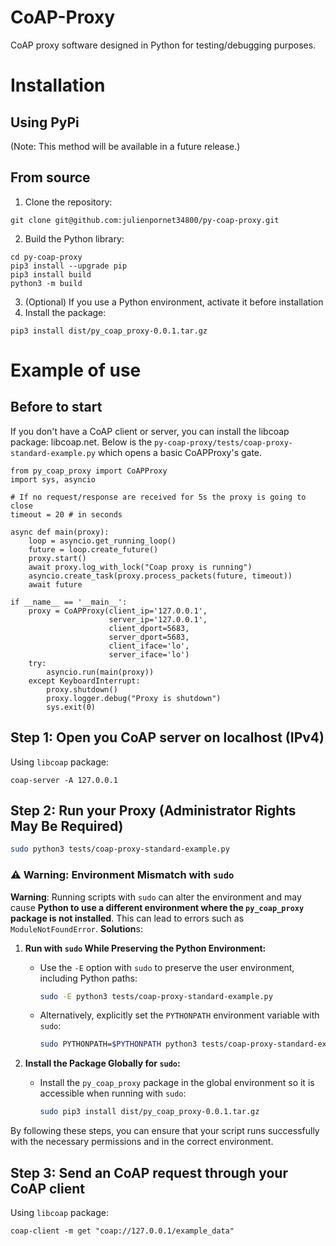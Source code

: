 # CoAP-Proxy
CoAP proxy software designed in Python for testing/debugging purposes.
# Installation
## Using PyPi
(Note: This method will be available in a future release.)
## From source
1. Clone the repository: 
``` 
git clone git@github.com:julienpornet34800/py-coap-proxy.git
```
2. Build the Python library:
```
cd py-coap-proxy
pip3 install --upgrade pip
pip3 install build
python3 -m build
```
3. (Optional) If you use a Python environment, activate it before installation
4. Install the package: 
```
pip3 install dist/py_coap_proxy-0.0.1.tar.gz
```
# Example of use
## Before to start
If you don't have a CoAP client or server, you can install the libcoap package: libcoap.net.
Below is the `py-coap-proxy/tests/coap-proxy-standard-example.py` which opens a basic CoAPProxy's gate.
```python3
from py_coap_proxy import CoAPProxy
import sys, asyncio

# If no request/response are received for 5s the proxy is going to close
timeout = 20 # in seconds 

async def main(proxy):
    loop = asyncio.get_running_loop()
    future = loop.create_future()
    proxy.start()
    await proxy.log_with_lock("Coap proxy is running")
    asyncio.create_task(proxy.process_packets(future, timeout)) 
    await future

if __name__ == '__main__':
    proxy = CoAPProxy(client_ip='127.0.0.1', 
                      server_ip='127.0.0.1',
                      client_dport=5683, 
                      server_dport=5683,
                      client_iface='lo',
                      server_iface='lo')
    try:
        asyncio.run(main(proxy))
    except KeyboardInterrupt:
        proxy.shutdown()
        proxy.logger.debug("Proxy is shutdown")
        sys.exit(0)
```
## Step 1: Open you CoAP server on localhost (IPv4)
Using `libcoap` package: 
```
coap-server -A 127.0.0.1
```
## Step 2: Run your Proxy (Administrator Rights May Be Required)
``` bash
sudo python3 tests/coap-proxy-standard-example.py
```
### ⚠️ Warning: Environment Mismatch with `sudo`
**Warning**: Running scripts with `sudo` can alter the environment and may cause **Python to use a different environment where the `py_coap_proxy` package is not installed**. This can lead to errors such as `ModuleNotFoundError`.
**Solution**s:
1. **Run with `sudo` While Preserving the Python Environment:**
   - Use the `-E` option with `sudo` to preserve the user environment, including Python paths:
     ```bash
     sudo -E python3 tests/coap-proxy-standard-example.py
     ```
   - Alternatively, explicitly set the `PYTHONPATH` environment variable with `sudo`:
     ```bash
     sudo PYTHONPATH=$PYTHONPATH python3 tests/coap-proxy-standard-example.py
     ```
2. **Install the Package Globally for `sudo`:**

   - Install the `py_coap_proxy` package in the global environment so it is accessible when running with `sudo`:
     ```bash
     sudo pip3 install dist/py_coap_proxy-0.0.1.tar.gz
     ```
By following these steps, you can ensure that your script runs successfully with the necessary permissions and in the correct environment.


## Step 3: Send an CoAP request through your CoAP client
Using `libcoap` package: 
```
coap-client -m get "coap://127.0.0.1/example_data"
```
